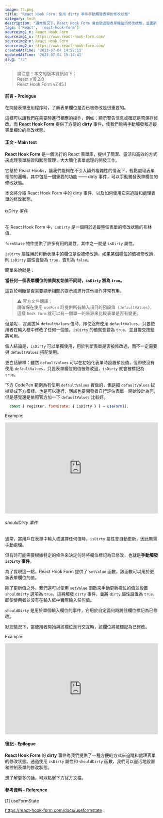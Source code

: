 ```yaml
---
image: 73.png
title: "React Hook Form：使用 dirty 事件手動觸發表單的修改狀態"
category: tech
description: "通常情況下，React Hook Form 會自動追蹤表單欄位的修改狀態，並更新 dirty 屬性。但有時候需要手動觸發 dirty 事件，而使用 setValue 函數並設置 shouldDirty 選項為 true，可手動更新欄位的值並觸發 dirty 事件。"
tags: ['React', 'react-hook-form']
sourceimg1_n: React Hook Form
sourceimg1_u: https://www.react-hook-form.com/
sourceimg2_n: React Hook Form
sourceimg2_u: https://www.react-hook-form.com/
createdAtTime: '2023-07-04 14:52:11'
updatedAtTime: '2023-07-04 15:14:41'
slug: "73"
---
```


> 請注意！本文的版本資訊如下：
> <br/>
> React v18.2.0
> <br/>
> React Hook Form v7.45.1

#### 前言 - Prologue
在開發表單應用程序時，了解表單欄位是否已被修改是很重要的。

這樣可以讓我們在需要時進行相應的操作，例如：顯示警告信息或確認是否保存修改。而 **React Hook Form** 提供了方便的 **dirty** 事件，使我們能夠手動觸發和追蹤表單欄位的修改狀態。

#### 正文 - Main text
**React Hook Form** 是一個流行的 React 表單庫，提供了簡潔、靈活和高效的方式來處理表單驗證和狀態管理，大大簡化表單處理的開發工作。

它基於 React Hooks，讓我們能夠在不引入額外複雜性的情況下，輕鬆處理表單相關的邏輯。其中包括一個重要的功能 —— dirty 事件，可以手動觸發表單欄位的修改狀態。

本文將介紹 React Hook Form 中的 dirty 事件，以及如何使用它來追蹤和處理表單的修改狀態。

###### isDirty 事件
在 React Hook Form 中，`isDirty` 是一個用於追蹤整個表單的修改狀態的布林值。

`formState` 物件提供了許多有用的屬性，其中之一就是 `isDirty` 屬性。

`isDirty` 屬性用於判斷表單中的欄位是否被修改過，如果某個欄位的值被修改過，則 `isDirty` 屬性會變為 `true`，否則為 `false`。

簡單來說就是：

**當任何一個表單欄位的值與初始值不同時，`isDirty` 將為 `true`。**

這對於判斷是否需要顯示相關的提示或進行其他操作非常有用。

> ⚠️ 官方文件翻譯：
> <br/>
> 請確保在使用 `useForm` 時提供所有輸入項目的預設值（`defaultValues`），這樣 `hook form` 就可以有一個單一的來源來比較表單是否有變更。

但是呢... 實測拔掉 `defaultValues` 值時，即使沒有使用 `defaultValues`，只要使用者在輸入框中修改了任何一個值，`isDirty` 的值就會變為 `true`，並且提交按鈕將可用。

個人結論是，`isDirty` 可以單獨使用，用於判斷表單是否被修改過，而不一定需要與 `defaultValues` 搭配使用。

更白話解釋：雖然 `defaultValues` 可以在初始化表單時設置預設值，但即使沒有使用 `defaultValues`，只要表單欄位的值被修改過，`isDirty` 就會被標記為 `true`。

下方 CodePen 範例為有使用 `defaultValues` 實做的，但是把 `defaultValues` 拔掉變成下方模樣，也是可以運行，應該也要開發者自行評估表單一開始設計為何，但是感覺還是依照官方加一下 `defaultValues` 比較好。
```js
  const { register, formState: { isDirty } } = useForm();
```

Example:
<iframe height="300" style="width: 100%;" scrolling="no" title="React Hook Form Sample - isDirty事件 2" src="https://codepen.io/Rei_Kama414/embed/eYQRPWp?default-tab=html%2Cresult&editable=true" frameborder="no" loading="lazy" allowtransparency="true" allowfullscreen="true">
  See the Pen <a href="https://codepen.io/Rei_Kama414/pen/eYQRPWp">
  React Hook Form Sample - isDirty事件 2</a> by RKM (<a href="https://codepen.io/Rei_Kama414">@Rei_Kama414</a>)
  on <a href="https://codepen.io">CodePen</a>.
</iframe>

###### shouldDirty 事件
通常，當用戶在表單中輸入或選擇任何值時，`isDirty` 屬性會自動更新，因此無需手動處理。

但有時可能需要根據特定的條件來決定何時將欄位標記為已修改，也就是**手動觸發 `isDirty` 事件**。

為了實現這一點，React Hook Form 提供了 `setValue` 函數，該函數可以用於更新表單欄位的值。

除了更新值之外，我們還可以使用 `setValue` 函數來手動更新欄位的值並設置 `shouldDirty` 選項為 `true`。這將觸發 `dirty` 事件，並將 `dirty` 屬性設置為 `true`，即使使用者並沒有在輸入框中實際輸入任何值。

`shouldDirty` 是用於單個輸入欄位的事件，它用於自定義何時將該欄位標記為已修改。

默認情況下，當使用者開始與該欄位進行交互時，該欄位將被標記為已修改。

Example:
<iframe height="300" style="width: 100%;" scrolling="no" title="React Hook Form Sample - isDirty事件 1" src="https://codepen.io/Rei_Kama414/embed/BaGZOyW?default-tab=html%2Cresult" frameborder="no" loading="lazy" allowtransparency="true" allowfullscreen="true">
  See the Pen <a href="https://codepen.io/Rei_Kama414/pen/BaGZOyW">
  React Hook Form Sample - isDirty事件 1</a> by RKM (<a href="https://codepen.io/Rei_Kama414">@Rei_Kama414</a>)
  on <a href="https://codepen.io">CodePen</a>.
</iframe>

#### 後記 - Epilogue
**React Hook Form** 的 **dirty** 事件為我們提供了一種方便的方式來追蹤和處理表單的修改狀態。通過使用 `isDirty` 屬性和 `shouldDirty` 函數，我們可以靈活地設置和控制表單的修改狀態。

想了解更多的話，可以點擊下方官方文檔。

#### 參考資料 - Reference

[1] useFormState

https://react-hook-form.com/docs/useformstate
